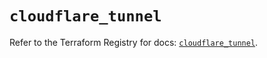 # `cloudflare_tunnel`

Refer to the Terraform Registry for docs: [`cloudflare_tunnel`](https://registry.terraform.io/providers/cloudflare/cloudflare/4.27.0/docs/resources/tunnel).
